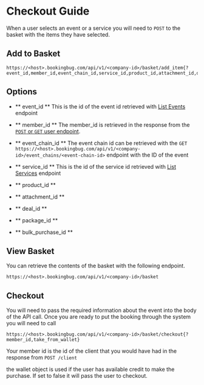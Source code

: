 # Checkout Guide

When a user selects an event or a service you will need to `POST` to the basket with the items they have selected.

## Add to Basket

```
https://<host>.bookingbug.com/api/v1/<company-id>/basket/add_item{?event_id,member_id,event_chain_id,service_id,product_id,attachment_id,deal_id,package_id,bulk_purchase_id}
```

## Options

- ** event_id ** This is the id of the event id retrieved with <a href="docs/rest-api/event-booking#list-events">List Events</a> endpoint

- ** member_id ** The member_id is retrieved in the response from the <a href="docs/rest-api/event-booking#get-existing-clients">`POST` or `GET` user endpoint</a>.

- ** event_chain_id ** The event chain id can be retrieved with the `GET https://<host>.bookingbug.com/api/v1/<company-id>/event_chains/<event-chain-id>` endpoint with the ID of the event

- ** service_id ** This is the id of the service id retrieved with <a href="/docs/rest-api/service-booking#list-services">List Services</a> endpoint

- ** product_id ** 

- ** attachment_id ** 

- ** deal_id ** 

- ** package_id ** 

- ** bulk_purchase_id ** 

## View Basket

You can retrieve the contents of the basket with the following endpoint.

```
https://<host>.bookingbug.com/api/v1/<company-id>/basket
```

## Checkout
You will need to pass the required information about the event into the body of the API call. Once you are ready to put the booking through the system you will need to call

```
https://<host>.bookingbug.com/api/v1/<company-id>/basket/checkout{?member_id,take_from_wallet}
```

Your member id is the id of the client that you would have had in the response from `POST /client`

the wallet object is used if the user has available credit to make the purchase. If set to false it will pass the user to checkout.
